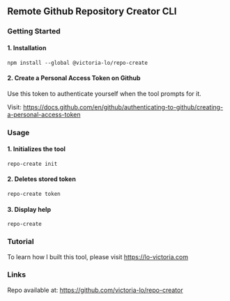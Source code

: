 ## Remote Github Repository Creator CLI
### Getting Started
#### 1. Installation
```
npm install --global @victoria-lo/repo-create
```
#### 2. Create a Personal Access Token on Github

Use this token to authenticate yourself when the tool prompts for it.

Visit: https://docs.github.com/en/github/authenticating-to-github/creating-a-personal-access-token


### Usage
#### 1. Initializes the tool
```
repo-create init
```
#### 2. Deletes stored token
```
repo-create token
```
#### 3. Display help
```
repo-create
```
### Tutorial
To learn how I built this tool, please visit https://lo-victoria.com

### Links
Repo available at: https://github.com/victoria-lo/repo-creator